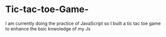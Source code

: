 # Tic-tac-toe-Game-
I am currently doing the practice of JavaScript so I built a tic tac toe game to enhance the bsic knwoledge of my Js 
